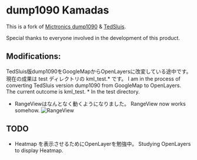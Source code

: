 # dump1090 Kamadas

This is a fork of [Mictronics dump1090](https://github.com/Mictronics/dump1090) & [TedSluis](https://github.com/tedsluis/dump1090).

Special thanks to everyone involved in the development of this product.

## Modifications:

TedSluis版dump1090をGoogleMapからOpenLayersに改変している途中です。
現在の成果は test ディレクトリの kml_test.* です。
I am in the process of converting TedSluis version dump1090 from GoogleMap to OpenLayers. 
The current outcome is kml_test. * In the test directory.


* RangeViewはなんとなく動くようになりました。
  RangeView now works somehow.
![RangeView](https://github.com/kamadas/dump1090/blob/images/images/rangeview.png)

## TODO

* Heatmap を表示させるためにOpenLayerを勉強中。
  Studying OpenLayers to display Heatmap.


